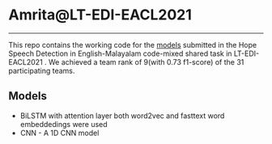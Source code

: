 # Amrita@LT-EDI-EACL2021
____________________________________
This repo contains the working code for the [models](https://www.aclweb.org/anthology/2021.ltedi-1.22.pdf) submitted in the Hope Speech Detection in English-Malayalam code-mixed shared task in LT-EDI-EACL2021 . We achieved a team rank of 9(with 0.73 f1-score) of the 31 participating teams.


## Models
* BiLSTM with attention layer both word2vec and fasttext word embeddedings were used
* CNN - A 1D CNN model

